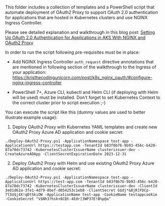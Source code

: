 This folder includes a collection of templates and a PowerShell script that automate deployment of OAuth2 Proxy to support OAuth 2.0 authentication for applications that are hosted in Kubernetes clusters and use NGINX Ingress Controller.

Please see detailed explanation and walkthrough in this blog post: [Setting Up OAuth 2.0 Authentication for Applications in AKS With NGINX and OAuth2 Proxy](https://kristhecodingunicorn.com/post/k8s_nginx_oauth)

In order to run the script following pre-requisites must be in place: 

- Add NGINX Ingress Controller ```auth_request``` directive annotations that are mentioned in following section of the walkthrough to the Ingress of your application: https://kristhecodingunicorn.com/post/k8s_nginx_oauth/#configure-nginx-ingress-controller

- PowerShell 7+, Azure CLI, kubectl and Helm CLI (if deploying with Helm will be used) must be installed. Don't forget to set Kubernetes Context to the correct cluster prior to script execution ;-)

You can execute the script like this (dummy values are used to better illustrate example usage):

1. Deploy OAuth2 Proxy with Kubernetes YAML templates and create new OAuth2 Proxy Azure AD application and cookie secret: 

```./Deploy-OAuth2-Proxy.ps1 -ApplicationNamespace test-app -ApplicationUrl https://testapp.com -TenantId b83f0b76-9b93-456c-b420-87a70dc73742 -KubernetesClusterIssuerName clusterissuer-dev -CreateAzureADApp -ClientSecretExpirationDate 2023-12-31```

2. Deploy OAuth2 Proxy with Helm and use existing OAuth2 Proxy Azure AD application and cookie secret: 

```./Deploy-OAuth2-Proxy.ps1 -ApplicationNamespace test-app -ApplicationUrl https://test-app.com -TenantId b83f0b76-9b93-456c-b420-87a70dc73742 -KubernetesClusterIssuerName clusterissuer-dev -ClientId 3e01d62a-3fe1-4d79-8bef-d054253c1eb8 -ClientSecret G$dj*&8jR]FDCp-7l5U$j4X!qDtSkiOW -ApplicationName test-app -CookieName testappcookie -CookieSecret "V$Nh3?hsk+8CQt-4Edr[3WP37E!B%p@a"```
